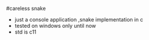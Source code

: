 #careless snake
- just a console application ,snake implementation in c
- tested on windows only until now 
- std is c11
